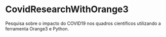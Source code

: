 # CovidResearchWithOrange3
Pesquisa sobre o impacto do COVID19 nos quadros científicos utilizando a ferramenta Orange3 e Python.

